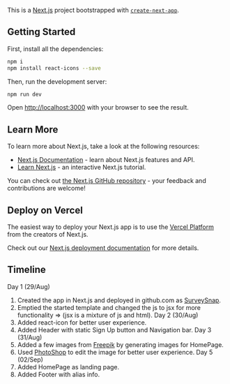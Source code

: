 This is a [Next.js](https://nextjs.org/) project bootstrapped with [`create-next-app`](https://github.com/vercel/next.js/tree/canary/packages/create-next-app).

## Getting Started
First, install all the dependencies:

```bash
npm i
npm install react-icons --save
```

Then, run the development server:

```bash
npm run dev
```

Open [http://localhost:3000](http://localhost:3000) with your browser to see the result.

## Learn More

To learn more about Next.js, take a look at the following resources:

- [Next.js Documentation](https://nextjs.org/docs) - learn about Next.js features and API.
- [Learn Next.js](https://nextjs.org/learn) - an interactive Next.js tutorial.

You can check out [the Next.js GitHub repository](https://github.com/vercel/next.js/) - your feedback and contributions are welcome!

## Deploy on Vercel

The easiest way to deploy your Next.js app is to use the [Vercel Platform](https://vercel.com/new?utm_medium=default-template&filter=next.js&utm_source=create-next-app&utm_campaign=create-next-app-readme) from the creators of Next.js.

Check out our [Next.js deployment documentation](https://nextjs.org/docs/deployment) for more details.

## Timeline

Day 1 (29/Aug)
01. Created the app in Next.js and deployed in github.com as [SurveySnap](https://github.com/VKBRAWLER/SurveySnap.git).
02. Emptied the started template and changed the js to jsx for more functionality => (jsx is a mixture of js and html).
Day 2 (30/Aug)
03. Added react-icon for better user experience.
04. Added Header with static Sign Up button and Navigation bar.
Day 3 (31/Aug)
05. Added a few images from [Freepik](https://www.freepik.com/) by generating images for HomePage.
06. Used [PhotoShop](https://www.adobe.com/in/products/photoshop.html) to edit the image for better user experience.
Day 5 (02/Sep)
07. Added HomePage as landing page.
08. Added Footer with alias info.